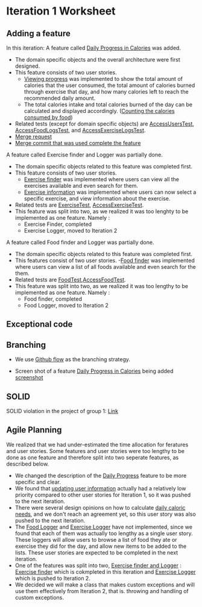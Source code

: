 Iteration 1 Worksheet
=====================

Adding a feature
----------------
In this iteration:
A feature called [Daily Progress in Calories](https://code.cs.umanitoba.ca/3350-winter-2021-a01/fitnics-group-12/-/issues/2) was added.
- The domain specific objects and the overall architecture were first designed.
- This feature consists of two user stories.
  - [Viewing progress](https://code.cs.umanitoba.ca/3350-winter-2021-a01/fitnics-group-12/-/issues/16) was implemented to show the total amount of calories that the user consumed, the total amount of calories burned through exercise that day, and how many calories left to reach the recommended daily amount.
  - The total calories intake and total calories burned of the day can be calculated and displayed accordingly. ([Counting the calories consumed by food](https://code.cs.umanitoba.ca/3350-winter-2021-a01/fitnics-group-12/-/issues/19))
- Related tests (except for domain specific objects) are [AccessUsersTest](https://code.cs.umanitoba.ca/3350-winter-2021-a01/fitnics-group-12/-/blob/master/app/src/test/java/com/group12/fitnics/tests/business/AccessUsersTest.java), [AccessFoodLogsTest](https://code.cs.umanitoba.ca/3350-winter-2021-a01/fitnics-group-12/-/blob/master/app/src/test/java/com/group12/fitnics/tests/business/AccessFoodLogsTest.java), and [AccessExerciseLogsTest](https://code.cs.umanitoba.ca/3350-winter-2021-a01/fitnics-group-12/-/blob/master/app/src/test/java/com/group12/fitnics/tests/business/AccessExerciseLogsTest.java).
- [Merge request](https://code.cs.umanitoba.ca/3350-winter-2021-a01/fitnics-group-12/-/merge_requests/3)
- [Merge commit that was used complete the feature](https://code.cs.umanitoba.ca/3350-winter-2021-a01/fitnics-group-12/-/commit/ae4fbced1113ee200e85150172fa97547097505d)

A feature called Exercise finder and Logger was partially done.
- The domain specific objects related to this feature was completed first.
- This feature consists of two user stories.
    - [Exercise finder](https://code.cs.umanitoba.ca/3350-winter-2021-a01/fitnics-group-12/-/issues/20) was implemented where users can view all the exercises available and even search for them.
    - [Exercise information](https://code.cs.umanitoba.ca/3350-winter-2021-a01/fitnics-group-12/-/issues/21) was implemented where users can now select a specific exercise, and view information about the exercise.
- Related tests are [ExerciseTest](https://code.cs.umanitoba.ca/3350-winter-2021-a01/fitnics-group-12/-/blob/master/app/src/test/java/com/group12/fitnics/tests/objects/ExerciseTest.java), [AccessExerciseTest](https://code.cs.umanitoba.ca/3350-winter-2021-a01/fitnics-group-12/-/blob/master/app/src/test/java/com/group12/fitnics/tests/business/AccessExercisesTest.java).
- This feature was split into two, as we realized it was too lenghty to be implemented as one feature. Namely :
    - Exercise Finder, completed
    - Exercise Logger, moved to Iteration 2

A feature called Food finder and Logger was partially done.
- The domain specific objects related to this feature was completed first.
- This features consist of two user stories.
    -[Food finder](https://code.cs.umanitoba.ca/3350-winter-2021-a01/fitnics-group-12/-/issues/17) was implemented where users can view a list of all foods available and even search for the them.
- Related tests are [FoodTest](https://code.cs.umanitoba.ca/3350-winter-2021-a01/fitnics-group-12/-/blob/master/app/src/test/java/com/group12/fitnics/tests/objects/FoodTest.java),[AccessFoodTest](https://code.cs.umanitoba.ca/3350-winter-2021-a01/fitnics-group-12/-/blob/master/app/src/test/java/com/group12/fitnics/tests/business/AccessFoodsTest.java).
- This feature was split into two, as we realized it was too lengthy to be implemented as one feature. Namely :
    - Food finder, completed
    - Food Logger, moved to Iteration 2

Exceptional code
----------------



Branching
---------
- We use [Github flow](https://code.cs.umanitoba.ca/3350-winter-2021-a01/fitnics-group-12/-/blob/master/docs/Branching%20Strategy.md) as the branching strategy.

- Screen shot of a feature [Daily Progress in Calories](https://code.cs.umanitoba.ca/3350-winter-2021-a01/fitnics-group-12/-/issues/2) being added
[screenshot](branching.png)

SOLID
-----
SOLID violation in the project of group 1: [Link](https://code.cs.umanitoba.ca/3350-winter-2021-a01/group-1/-/issues/43)


Agile Planning
--------------
We realized that we had under-estimated the time allocation for feratures and user stories. Some features and user stories were too lengthy to be done as one feature and therefore split into two seperate features, as described below. 
- We changed the description of the [Daily Progress](https://code.cs.umanitoba.ca/3350-winter-2021-a01/fitnics-group-12/-/issues/2) feature to be more specific and clear.
- We found that [updating user information](https://code.cs.umanitoba.ca/3350-winter-2021-a01/fitnics-group-12/-/issues/14) actually had a relatively low priority compared to other user stories for Iteration 1, so it was pushed to the next iteration.
- There were several design opinions on how to calculate [daily caloric needs](https://code.cs.umanitoba.ca/3350-winter-2021-a01/fitnics-group-12/-/issues/15), and we don't reach an agreement yet, so this user story was also pushed to the next iteration.
- The [Food Logger](https://code.cs.umanitoba.ca/3350-winter-2021-a01/fitnics-group-12/-/issues/18) and [Exercise Logger](https://code.cs.umanitoba.ca/3350-winter-2021-a01/fitnics-group-12/-/issues/22) have not implemented, since we found that each of them was actually too lengthy as a single user story. These loggers will allow users to browse a list of food they ate or exercise they did for the day, and allow new items to be added to the lists. These user stories are expected to be completed in the next iteration.
- One of the features was split into two, [Exercise finder and Logger](https://code.cs.umanitoba.ca/3350-winter-2021-a01/fitnics-group-12/-/issues/4) : [Exercise finder](https://code.cs.umanitoba.ca/3350-winter-2021-a01/fitnics-group-12/-/issues/4) which is cokmpleted in this iteration and [Exercise Logger](https://code.cs.umanitoba.ca/3350-winter-2021-a01/fitnics-group-12/-/issues/24) which is pushed to Iteration 2.
-  We decided we will make a class that makes custom exceptions and will use them effectively from Iteration 2, that is. throwing and handling of custom exceptions.
